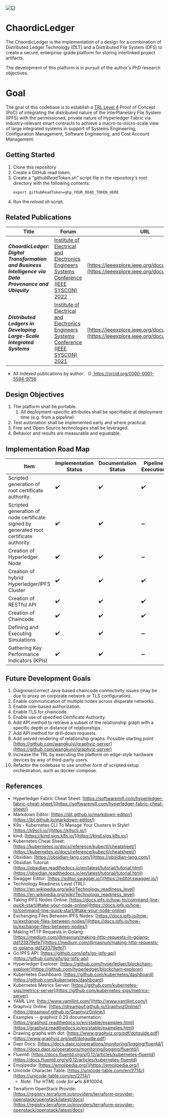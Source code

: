 [![CI](https://github.com/lmco/ChaordicLedger/actions/workflows/ci.yml/badge.svg)](https://github.com/lmco/ChaordicLedger/actions/workflows/ci.yml)

# ChaordicLedger
The ChaordicLedger is the implementation of a design for a combination of Distributed Ledger Technology (DLT) and a Distributed File System (DFS) to create a secure, enterprise-grade platform for storing interlinked project artifacts.

The development of this platform is in pursuit of the author's PhD research objectives.

# Goal
The goal of this codebase is to establish a [TRL Level 4](https://en.wikipedia.org/wiki/Technology_readiness_level) Proof of Concept (PoC) of integrating the distributed nature of the InterPlanetary File System (IPFS) with the permissioned, private nature of Hyperledger Fabric via industry-relevant smart contracts to achieve a macro-to-micro-scale view of large integrated systems in support of Systems Engineering, Configuration Management, Software Engineering, and Cost Account Management.

## Getting Started
1. Clone this repository
1. Create a GitHub read token.
1. Create a *"githubReadToken.sh"* script file in the repository's root directory with the following contents:
    ```
    export githubReadToken=ghp_YOUR_READ_TOKEN_HERE
    ```
1. Run the *reload.sh* script.

## Related Publications
|Title|Forum|URL|
|---|---|---|
|***ChaordicLedger: Digital Transformation and Business Intelligence via Data Provenance and Ubiquity***|[Institute of Electrical and Electronics Engineers Systems Conference (IEEE SYSCON) 2022](https://2022.ieeesyscon.org)|[https://ieeexplore.ieee.org/document/9773812](https://ieeexplore.ieee.org/document/9773812)|
|***Distributed Ledgers in Developing Large-Scale Integrated Systems***|[Institute of Electrical and Electronics Engineers Systems Conference (IEEE SYSCON) 2021](https://2021.ieeesyscon.org)|[https://ieeexplore.ieee.org/document/9447136](https://ieeexplore.ieee.org/document/9447136)|
* All indexed publications by author: 
<a
id="cy-effective-orcid-url"
class="underline"
    href="https://orcid.org/0000-0001-5594-9756"
    target="orcid.widget"
    rel="me noopener noreferrer"
    style="vertical-align: top">
    <img
    src="https://orcid.org/sites/default/files/images/orcid_16x16.png"
    style="width: 1em; margin-inline-start: 0.5em"
    alt="ORCID iD icon"/>
    https://orcid.org/0000-0001-5594-9756
</a>

## Design Objectives
1. The platform shall be portable.
    1. All deployment-specific attributes shall be specifiable at deployment time (e.g. from a pipeline)
1. Test automation shall be implemented early and where practical.
1. Free and Open-Source technologies shall be leveraged.
1. Behavior and results are measurable and equatable.

## Implementation Road Map
|Item|Implementation Status|Documentation Status|Pipeline Execution|
|---|---|---|---|
|Scripted generation of root certificate authority.|✔️|✔️|✔️|
|Scripted generation of node certificate signed by generated root certificate authority.|✔️|✔️|➖|
|Creation of Hyperledger Node|✔️|✔️|➖|
|Creation of hybrid Hyperledger/IPFS Cluster|✔️|✔️|✔️|
|Creation of RESTful API|✔️|✔️|✔️|
|Creation of Chaincode|✔️|✔️|✔️|
|Defining and Executing Simulations|✔️|✔️|➖|
|Gathering Key Performance Indicators (KPIs)|✔️|✔️|➖|

## Future Development Goals
1. Diagnose/correct Java-based chaincode connectivity issues (may be due to proxy on corporate network or TLS configuration).
1. Enable communication of multiple nodes across disparate networks.
1. Enable role-based authorization.
1. Enable TLS for chaincode.
1. Enable use of specified Certificate Authority.
1. Add API method to retrieve a subset of the relationship graph with a specific depth or distance of relationships.
1. Add API method for drill-down requests.
1. Add served rendering of relationship graphs. Possible starting point [https://github.com/wangkuiyi/graphviz-server](https://github.com/wangkuiyi/graphviz-server)
1.	Increase the TRL by executing the platform on edge-style hardware devices by way of third-party users.
1.	Refactor the codebase to use another form of scripted setup orchestration, such as docker-compose.

## References
* Hyperledger Fabric Cheat Sheet: [https://softwaremill.com/hyperledger-fabric-cheat-sheet/](https://softwaremill.com/hyperledger-fabric-cheat-sheet/)
* Markdown Editor: [https://jbt.github.io/markdown-editor/](https://jbt.github.io/markdown-editor/)
* K9s - Kubernetes CLI To Manage Your Clusters In Style!: [https://k9scli.io/](https://k9scli.io/)
* kind: [https://kind.sigs.k8s.io/](https://kind.sigs.k8s.io/)
* Kubernetes Cheat Sheet: [https://kubernetes.io/docs/reference/kubectl/cheatsheet/](https://kubernetes.io/docs/reference/kubectl/cheatsheet/)
* Obsidian: [https://obsidian-lang.com/](https://obsidian-lang.com/)
* Obsidian Tutorial: [https://obsidian.readthedocs.io/en/latest/tutorial/tutorial.html](https://obsidian.readthedocs.io/en/latest/tutorial/tutorial.html)
* Swagger Editor: [https://editor.swagger.io/](https://editor.swagger.io/)
* Technology Readiness Level (TRL): [https://en.wikipedia.org/wiki/Technology_readiness_level](https://en.wikipedia.org/wiki/Technology_readiness_level)
* Taking IPFS Nodes Online: [https://docs.ipfs.io/how-to/command-line-quick-start/#take-your-node-online](https://docs.ipfs.io/how-to/command-line-quick-start/#take-your-node-online)
* Exchanging Files Between IPFS Nodes: [https://docs.ipfs.io/how-to/exchange-files-between-nodes/](https://docs.ipfs.io/how-to/exchange-files-between-nodes/)
* Making HTTP Requests in Golang: [https://medium.com/@masnun/making-http-requests-in-golang-dd123379efe7](https://medium.com/@masnun/making-http-requests-in-golang-dd123379efe7)
* Go IPFS API: [https://github.com/ipfs/go-ipfs-api](https://github.com/ipfs/go-ipfs-api)
* Hyperledger Explorer: [https://github.com/hyperledger/blockchain-explorer](https://github.com/hyperledger/blockchain-explorer)
* Kubernetes Dashboard: [https://github.com/kubernetes/dashboard](https://github.com/kubernetes/dashboard)
* Kubernetes Metrics Server: [https://github.com/kubernetes-sigs/metrics-server](https://github.com/kubernetes-sigs/metrics-server)
* YAML Lint: [http://www.yamllint.com/](http://www.yamllint.com/)
* Graphviz Online: [https://dreampuf.github.io/GraphvizOnline/] (https://dreampuf.github.io/GraphvizOnline/)
* Examples -- graphviz 0.20 documentation: [https://graphviz.readthedocs.io/en/stable/examples.html] (https://graphviz.readthedocs.io/en/stable/examples.html)
* Drawing graphs with dot: [https://www.graphviz.org/pdf/dotguide.pdf] (https://www.graphviz.org/pdf/dotguide.pdf)
* Dapr Docs: [https://docs.dapr.io/operations/monitoring/logging/fluentd/](https://docs.dapr.io/operations/monitoring/logging/fluentd/)
* Fluentd: [https://docs.fluentd.org/v/0.12/articles/kubernetes-fluentd](https://docs.fluentd.org/v/0.12/articles/kubernetes-fluentd)
* Emojipedia: [https://emojipedia.org/](https://emojipedia.org/)
* Unicode Character Table: [https://unicode-table.com/en/2714/](https://unicode-table.com/en/2714/)
    * *Note: The HTML code for ✔️is \&#10004;*
* Terraform OpenStack Provide: [https://registry.terraform.io/providers/terraform-provider-openstack/openstack/latest/docs](https://registry.terraform.io/providers/terraform-provider-openstack/openstack/latest/docs)
